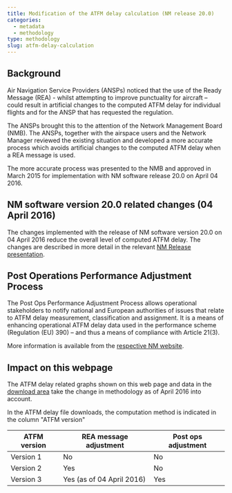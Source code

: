 ```yaml
---
title: Modification of the ATFM delay calculation (NM release 20.0)
categories:
  - metadata
  - methodology
type: methodology
slug: atfm-delay-calculation
---
```

<style>
img + em {
text-align: center;
}

img + em:before {
content: ' ';
display: block;
}
</style>


## Background

Air Navigation Service Providers (ANSPs) noticed that the use of the Ready
Message (REA) - whilst attempting to improve punctuality for aircraft – could
result in artificial changes to the computed ATFM delay for individual
flights and for the ANSP that has requested the regulation.

The ANSPs brought this to the attention of the Network Management Board (NMB).
The ANSPs, together with the airspace users and the Network Manager reviewed the
existing situation and developed a more accurate process which avoids artificial
changes to the computed ATFM delay when a REA message is used.

The more accurate process was presented to the NMB and approved in March 2015
for implementation with NM software release 20.0 on April 04 2016.

## NM software version 20.0 related changes (04 April 2016)

The changes implemented with the release of NM software version 20.0 on 04 April
2016 reduce the overall level of computed ATFM delay. The changes are described
in more detail in the relevant [NM Release presentation][NM20-rn].

## Post Operations Performance Adjustment Process

The Post Ops Performance Adjustment Process allows operational stakeholders to notify
national and European authorities of issues that relate to ATFM delay measurement,
classification and assignment. It is a means of enhancing operational ATFM delay data
used in the performance scheme (Regulation (EU) 390) – and thus a means of compliance
with Article 21(3).

More information is available from the [respective NM website][post-ops].

## Impact on this webpage

The ATFM delay related graphs shown on this web page and data in the
[download area](/data/performancearea/) take the change in
methodology as of April 2016 into account.

In the ATFM delay file downloads, the computation method is indicated in the column "ATFM version"

| ATFM version 	| REA message adjustment    	| Post ops adjustment 	|
|--------------	|---------------------------	|---------------------	|
| Version 1    	| No                        	| No                  	|
| Version 2    	| Yes                       	| No                  	|
| Version 3    	| Yes (as of 04 April 2016) 	| Yes                 	|


[NM20-rn]: /library/NM_20_FB750_Delay_Calculation_improvements.pdf "NM 20 Release Notes: Delay calculation improvements"
[post-ops]: https://www.eurocontrol.int/service/post-operations-performance-adjustment "Post Operations Performance Adjustment Process"
